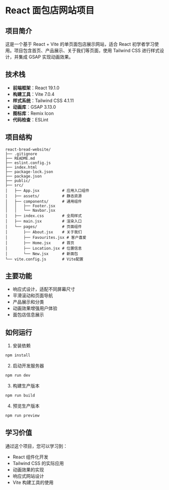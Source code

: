 # React 面包店网站项目

## 项目简介

这是一个基于 React + Vite 的单页面包店展示网站，适合 React 初学者学习使用。项目包含首页、产品展示、关于我们等页面，使用 Tailwind CSS 进行样式设计，并集成 GSAP 实现动画效果。

## 技术栈

- **前端框架**：React 19.1.0
- **构建工具**：Vite 7.0.4
- **样式系统**：Tailwind CSS 4.1.11
- **动画库**：GSAP 3.13.0
- **图标库**：Remix Icon
- **代码检查**：ESLint

## 项目结构

```
react-bread-website/
├── .gitignore
├── README.md
├── eslint.config.js
├── index.html
├── package-lock.json
├── package.json
├── public/
├── src/
│   ├── App.jsx          # 应用入口组件
│   ├── assets/          # 静态资源
│   ├── components/      # 通用组件
│   │   ├── Footer.jsx
│   │   └── Navbar.jsx
│   ├── index.css        # 全局样式
│   ├── main.jsx         # 渲染入口
│   └── pages/           # 页面组件
│       ├── About.jsx    # 关于我们
│       ├── Favourites.jsx # 客户喜爱
│       ├── Home.jsx     # 首页
│       ├── Location.jsx # 位置信息
│       └── New.jsx      # 新面包
└── vite.config.js       # Vite配置
```

## 主要功能

- 响应式设计，适配不同屏幕尺寸
- 平滑滚动和页面导航
- 产品展示和分类
- 动画效果增强用户体验
- 面包店信息展示

## 如何运行

1. 安装依赖

```bash
npm install
```

2. 启动开发服务器

```bash
npm run dev
```

3. 构建生产版本

```bash
npm run build
```

4. 预览生产版本

```bash
npm run preview
```

## 学习价值

通过这个项目，您可以学习到：

- React 组件化开发
- Tailwind CSS 的实际应用
- 动画效果的实现
- 响应式网站设计
- Vite 构建工具的使用
